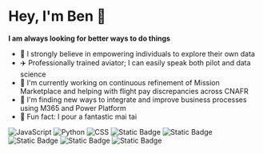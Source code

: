 # Hey, I'm Ben 👋

**I am always looking for better ways to do things**

- 💬 I strongly believe in empowering individuals to explore their own data
- ✈️ Professionally trained aviator; I can easily speak both pilot and data science
- 🔭 I'm currently working on continuous refinement of Mission Marketplace and helping with flight pay discrepancies across CNAFR
- 🌱 I'm finding new ways to integrate and improve business processes using M365 and Power Platform
- 🍹 Fun fact: I pour a fantastic mai tai 

![JavaScript](https://img.shields.io/badge/Code-JavaScript-informational?style=flat&logo=javascript&color=F7DF1E)
![Python](https://img.shields.io/badge/Code-Python-informational?style=flat&logo=python&color=3776AB)
![CSS](https://img.shields.io/badge/Code-CSS-black?logo=css)
![Static Badge](https://img.shields.io/badge/Power_Platform-Dataverse-green)
![Static Badge](https://img.shields.io/badge/Power_Platform-Power_Apps-green)
![Static Badge](https://img.shields.io/badge/Power_Platform-Power_BI-green)
![Static Badge](https://img.shields.io/badge/Power_Platform-Power_Automate-green)
![Static Badge](https://img.shields.io/badge/M365-Excel-green)


<!--
**bengum/bengum** is a ✨ _special_ ✨ repository because its `README.md` (this file) appears on your GitHub profile.

Here are some ideas to get you started:

- 🔭 I’m currently working on ...
- 🌱 I’m currently learning ...
- 👯 I’m looking to collaborate on ...
- 🤔 I’m looking for help with ...
- 💬 Ask me about ...
- 📫 How to reach me: ...
- 😄 Pronouns: ...
- ⚡ Fun fact: ...
-->
